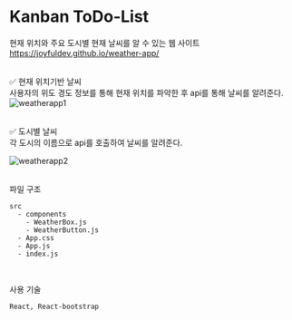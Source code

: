 # Kanban ToDo-List

현재 위치와 주요 도시별 현재 날씨를 알 수 있는 웹 사이트
https://joyfuldev.github.io/weather-app/
<br />
<br />

✅ 현재 위치기반 날씨  
사용자의 위도 경도 정보를 통해 현재 위치를 파악한 후 api를 통해 날씨를 알려준다.  
![weatherapp1](https://user-images.githubusercontent.com/76932302/199442786-acd9301f-dd28-4352-a72e-0af8af8f16b9.png)

<br />
✅ 도시별 날씨    
<br />
각 도시의 이름으로 api를 호출하여 날씨를 알려준다.

![weatherapp2](https://user-images.githubusercontent.com/76932302/199445263-8b27c680-2ce4-440a-8389-43cf7ad70357.gif)
<br />

<br />
파일 구조

    src
      - components
        - WeatherBox.js
        - WeatherButton.js
      - App.css
      - App.js
      - index.js

<br />

사용 기술

```
React, React-bootstrap
```

<br />

